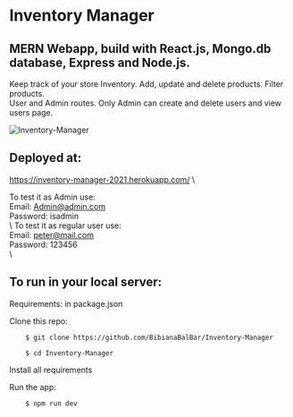 # Inventory Manager

## MERN Webapp, build with React.js, Mongo.db database, Express and Node.js.

Keep track of your store Inventory. Add, update and delete products. Filter products. \
User and Admin routes. Only Admin can create and delete users and view users page.

![Inventory-Manager](https://github.com/BibianaBalBar/Inventory-Manager/blob/main/img/inventory.gif)

## Deployed at:

https://inventory-manager-2021.herokuapp.com/ \

To test it as Admin use:\
Email: Admin@admin.com \
Password: isadmin \
\\
To test it as regular user use:\
Email: peter@mail.com \
Password: 123456 \
\\

## To run in your local server:

Requirements: in package.json

Clone this repo:

        $ git clone https://github.com/BibianaBalBar/Inventory-Manager

        $ cd Inventory-Manager

Install all requirements

Run the app:

        $ npm run dev
